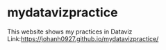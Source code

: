 # mydatavizpractice
This website shows my practices in Dataviz
Link:https://johanh0927.github.io/mydatavizpractice/
